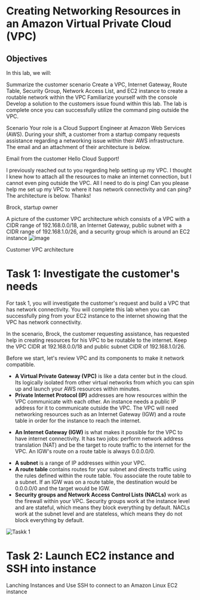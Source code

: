 # Creating Networking Resources in an Amazon Virtual Private Cloud (VPC)

## Objectives
In this lab, we will:

Summarize the customer scenario
Create a VPC, Internet Gateway, Route Table, Security Group, Network Access List, and EC2 instance to create a routable network within the VPC
Familiarize yourself with the console
Develop a solution to the customers issue found within this lab.
The lab is complete once you can successfully utilize the command ping outside the VPC.

Scenario
Your role is a Cloud Support Engineer at Amazon Web Services (AWS). During your shift, a customer from a startup company requests assistance regarding a networking issue within their AWS infrastructure. The email and an attachment of their architecture is below.

Email from the customer
Hello Cloud Support!

I previously reached out to you regarding help setting up my VPC. I thought I knew how to attach all the resources to make an internet connection, but I cannot even ping outside the VPC. All I need to do is ping! Can you please help me set up my VPC to where it has network connectivity and can ping? The architecture is below. Thanks!

Brock, startup owner

A picture of the customer VPC architecture which consists of a VPC with a CIDR range of 192.168.0.0/18, an Internet Gateway, public subnet with a CIDR range of 192.168.1.0/26, and a security group which is around an EC2 instance
![image](https://github.com/GowriAyyanar/Hands-on-Labs/assets/152156151/81a139b1-18c6-4b66-bffe-be9dd4f1d1f7)
									
Customer VPC architecture

# Task 1: Investigate the customer's needs

For task 1, you will investigate the customer's request and build a VPC that has network connectivity. You will complete this lab when you can successfully ping from your EC2 instance to the internet showing that the VPC has network connectivity.

In the scenario, Brock, the customer requesting assistance, has requested help in creating resources for his VPC to be routable to the internet. Keep the VPC CIDR at 192.168.0.0/18 and public subnet CIDR of 192.168.1.0/26.

<!-- Creating VPC- Create a VPC - Select VPC only- Name tag(test vpc) - Given CIDR 192.168.0.0/18 - create vpc
Create Subnets -select create subnet- vpc id (test vpc)- Name of subnet is - CIDR 192.168.1.0/28 - create subnet
Create Route table - select route table - create route table - Name (public route table)- select test vpc - create route table 
Create Internet Gateway and attach Internet Gateway - create Internet Gateway- name IGW test VPC - Create - select created IGW test VPC - Attach VPC under the Action - select test vpc - now its attach internet gateway
Add route to route table and associate subnet to route table - Go to route table - select create route table(public route table) - Select routes - Edit routes - Add route - 0.0.0.0/0 target via internet gateway - IGW under test vpc - save changes  -Select Subnet associations - select subnet - save (now we associate subnet to route table)
Creating a Network ACL - Optional
Creating a Security Group -Select Create security group - Nametag - Public security group - Description (allow public access) - select test vpc - inbounds rules allow SSH, HTTP,HTTPS IPV$ select  -->

Before we start, let's review VPC and its components to make it network compatible.

+ **A Virtual Private Gateway (VPC)** is like a data center but in the cloud. Its logically isolated from other virtual networks from which you can spin up and launch your AWS resources within minutes.
+ **Private Internet Protocol (IP)** addresses are how resources within the VPC communicate with each other. An instance needs a public IP address for it to communicate outside the VPC. The VPC will need networking resources such as an Internet Gateway (IGW) and a route table in order for the instance to reach the internet.
- **An Internet Gateway (IGW)** is what makes it possible for the VPC to have internet connectivity. It has two jobs: perform network address translation (NAT) and be the target to route traffic to the internet for the VPC. An IGW's route on a route table is always 0.0.0.0/0.
+ **A subnet** is a range of IP addresses within your VPC.
+ **A route table** contains routes for your subnet and directs traffic using the rules defined within the route table. You associate the route table to a subnet. If an IGW was on a route table, the destination would be 0.0.0.0/0 and the target would be IGW.
+ **Security groups and Network Access Control Lists (NACLs)** work as the firewall within your VPC. Security groups work at the instance level and are stateful, which means they block everything by default. NACLs work at the subnet level and are stateless, which means they do not block everything by default.

![Taskk 1](https://github.com/GowriAyyanar/Hands-on-Labs/assets/152156151/1fa6da98-727b-49e8-8a71-028ea94e9ece)


# Task 2: Launch EC2 instance and SSH into instance

Lanching Instances and
Use SSH to connect to an Amazon Linux EC2 instance


